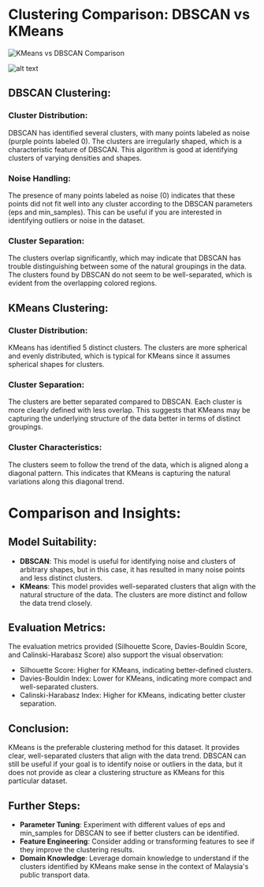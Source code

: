 # Clustering Comparison: DBSCAN vs KMeans

![KMeans vs DBSCAN Comparison](kmeans_vs_dbscan.png)

![alt text](https://github.com/Azami-GHub/Malaysia-Public-Transport-Analytics/blob/main/kmeans_vs_dbscan.png?raw=True)

## DBSCAN Clustering:
### Cluster Distribution:
DBSCAN has identified several clusters, with many points labeled as noise (purple points labeled 0).
The clusters are irregularly shaped, which is a characteristic feature of DBSCAN. This algorithm is good at identifying clusters of varying densities and shapes.

### Noise Handling:
The presence of many points labeled as noise (0) indicates that these points did not fit well into any cluster according to the DBSCAN parameters (eps and min_samples).
This can be useful if you are interested in identifying outliers or noise in the dataset.

### Cluster Separation:
The clusters overlap significantly, which may indicate that DBSCAN has trouble distinguishing between some of the natural groupings in the data.
The clusters found by DBSCAN do not seem to be well-separated, which is evident from the overlapping colored regions.

## KMeans Clustering:
### Cluster Distribution:
KMeans has identified 5 distinct clusters.
The clusters are more spherical and evenly distributed, which is typical for KMeans since it assumes spherical shapes for clusters.

### Cluster Separation:
The clusters are better separated compared to DBSCAN. Each cluster is more clearly defined with less overlap.
This suggests that KMeans may be capturing the underlying structure of the data better in terms of distinct groupings.

### Cluster Characteristics:
The clusters seem to follow the trend of the data, which is aligned along a diagonal pattern. This indicates that KMeans is capturing the natural variations along this diagonal trend.

# Comparison and Insights:
## Model Suitability:
- **DBSCAN**: This model is useful for identifying noise and clusters of arbitrary shapes, but in this case, it has resulted in many noise points and less distinct clusters.
- **KMeans**: This model provides well-separated clusters that align with the natural structure of the data. The clusters are more distinct and follow the data trend closely.

## Evaluation Metrics:
The evaluation metrics provided (Silhouette Score, Davies-Bouldin Score, and Calinski-Harabasz Score) also support the visual observation:
- Silhouette Score: Higher for KMeans, indicating better-defined clusters.
- Davies-Bouldin Index: Lower for KMeans, indicating more compact and well-separated clusters.
- Calinski-Harabasz Index: Higher for KMeans, indicating better cluster separation.

## Conclusion:
KMeans is the preferable clustering method for this dataset. It provides clear, well-separated clusters that align with the data trend.
DBSCAN can still be useful if your goal is to identify noise or outliers in the data, but it does not provide as clear a clustering structure as KMeans for this particular dataset.

## Further Steps:
- **Parameter Tuning**: Experiment with different values of eps and min_samples for DBSCAN to see if better clusters can be identified.
- **Feature Engineering**: Consider adding or transforming features to see if they improve the clustering results.
- **Domain Knowledge**: Leverage domain knowledge to understand if the clusters identified by KMeans make sense in the context of Malaysia's public transport data.
